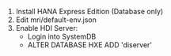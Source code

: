 1)  Install HANA Express Edition (Database only)
2)  Edit mri/default-env.json
3)  Enable HDI Server:
    - Login into SystemDB
    - ALTER DATABASE HXE ADD 'diserver'

